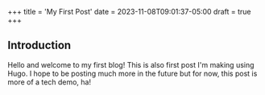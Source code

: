 +++
title = 'My First Post'
date = 2023-11-08T09:01:37-05:00
draft = true
+++

## Introduction

Hello and welcome to my first blog! This is also first post I'm making using Hugo. I hope to be posting much more in the future but for now, this post is more of a tech demo, ha!

